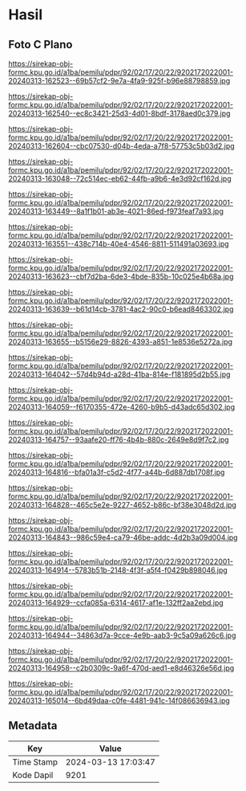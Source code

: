 # Hasil

## Foto C Plano

https://sirekap-obj-formc.kpu.go.id/a1ba/pemilu/pdpr/92/02/17/20/22/9202172022001-20240313-162523--69b57cf2-9e7a-4fa9-925f-b96e88798859.jpg

https://sirekap-obj-formc.kpu.go.id/a1ba/pemilu/pdpr/92/02/17/20/22/9202172022001-20240313-162540--ec8c3421-25d3-4d01-8bdf-3178aed0c379.jpg

https://sirekap-obj-formc.kpu.go.id/a1ba/pemilu/pdpr/92/02/17/20/22/9202172022001-20240313-162604--cbc07530-d04b-4eda-a7f8-57753c5b03d2.jpg

https://sirekap-obj-formc.kpu.go.id/a1ba/pemilu/pdpr/92/02/17/20/22/9202172022001-20240313-163048--72c514ec-eb62-44fb-a9b6-4e3d92cf162d.jpg

https://sirekap-obj-formc.kpu.go.id/a1ba/pemilu/pdpr/92/02/17/20/22/9202172022001-20240313-163449--8a1f1b01-ab3e-4021-86ed-f973feaf7a93.jpg

https://sirekap-obj-formc.kpu.go.id/a1ba/pemilu/pdpr/92/02/17/20/22/9202172022001-20240313-163551--438c714b-40e4-4546-8811-511491a03693.jpg

https://sirekap-obj-formc.kpu.go.id/a1ba/pemilu/pdpr/92/02/17/20/22/9202172022001-20240313-163623--cbf7d2ba-6de3-4bde-835b-10c025e4b68a.jpg

https://sirekap-obj-formc.kpu.go.id/a1ba/pemilu/pdpr/92/02/17/20/22/9202172022001-20240313-163639--b61d14cb-3781-4ac2-90c0-b6ead8463302.jpg

https://sirekap-obj-formc.kpu.go.id/a1ba/pemilu/pdpr/92/02/17/20/22/9202172022001-20240313-163655--b5156e29-8826-4393-a851-1e8536e5272a.jpg

https://sirekap-obj-formc.kpu.go.id/a1ba/pemilu/pdpr/92/02/17/20/22/9202172022001-20240313-164042--57d4b94d-a28d-41ba-814e-f181895d2b55.jpg

https://sirekap-obj-formc.kpu.go.id/a1ba/pemilu/pdpr/92/02/17/20/22/9202172022001-20240313-164059--f6170355-472e-4260-b9b5-d43adc65d302.jpg

https://sirekap-obj-formc.kpu.go.id/a1ba/pemilu/pdpr/92/02/17/20/22/9202172022001-20240313-164757--93aafe20-ff76-4b4b-880c-2649e8d9f7c2.jpg

https://sirekap-obj-formc.kpu.go.id/a1ba/pemilu/pdpr/92/02/17/20/22/9202172022001-20240313-164816--bfa01a3f-c5d2-4f77-a44b-6d887db1708f.jpg

https://sirekap-obj-formc.kpu.go.id/a1ba/pemilu/pdpr/92/02/17/20/22/9202172022001-20240313-164828--465c5e2e-9227-4652-b86c-bf38e3048d2d.jpg

https://sirekap-obj-formc.kpu.go.id/a1ba/pemilu/pdpr/92/02/17/20/22/9202172022001-20240313-164843--986c59e4-ca79-46be-addc-4d2b3a09d004.jpg

https://sirekap-obj-formc.kpu.go.id/a1ba/pemilu/pdpr/92/02/17/20/22/9202172022001-20240313-164914--5783b51b-2148-4f3f-a5f4-f0429b898046.jpg

https://sirekap-obj-formc.kpu.go.id/a1ba/pemilu/pdpr/92/02/17/20/22/9202172022001-20240313-164929--ccfa085a-6314-4617-af1e-132ff2aa2ebd.jpg

https://sirekap-obj-formc.kpu.go.id/a1ba/pemilu/pdpr/92/02/17/20/22/9202172022001-20240313-164944--34863d7a-9cce-4e9b-aab3-9c5a09a626c6.jpg

https://sirekap-obj-formc.kpu.go.id/a1ba/pemilu/pdpr/92/02/17/20/22/9202172022001-20240313-164958--c2b0309c-9a6f-470d-aed1-e8d46326e56d.jpg

https://sirekap-obj-formc.kpu.go.id/a1ba/pemilu/pdpr/92/02/17/20/22/9202172022001-20240313-165014--6bd49daa-c0fe-4481-941c-14f086636943.jpg


## Metadata

| Key        | Value               |
| ---------- | ------------------- |
| Time Stamp | 2024-03-13 17:03:47 |
| Kode Dapil | 9201                |



